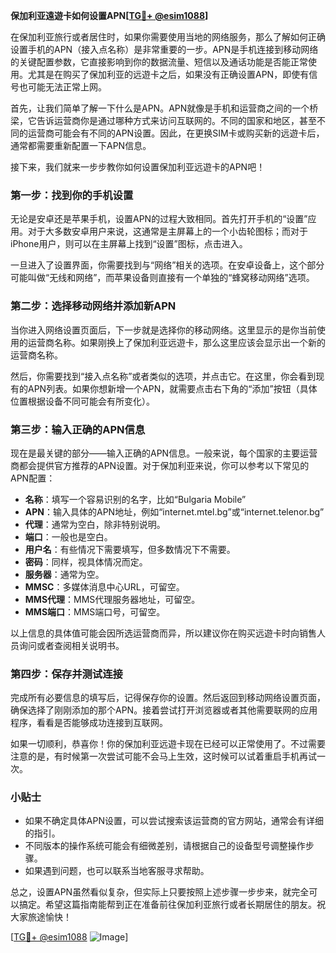 **保加利亚遠遊卡如何设置APN[[TG💪+ @esim1088](https://t.me/s/esim1088)]**

在保加利亚旅行或者居住时，如果你需要使用当地的网络服务，那么了解如何正确设置手机的APN（接入点名称）是非常重要的一步。APN是手机连接到移动网络的关键配置参数，它直接影响到你的数据流量、短信以及通话功能是否能正常使用。尤其是在购买了保加利亚的远遊卡之后，如果没有正确设置APN，即使有信号也可能无法正常上网。

首先，让我们简单了解一下什么是APN。APN就像是手机和运营商之间的一个桥梁，它告诉运营商你是通过哪种方式来访问互联网的。不同的国家和地区，甚至不同的运营商可能会有不同的APN设置。因此，在更换SIM卡或购买新的远遊卡后，通常都需要重新配置一下APN信息。

接下来，我们就来一步步教你如何设置保加利亚远遊卡的APN吧！

### 第一步：找到你的手机设置

无论是安卓还是苹果手机，设置APN的过程大致相同。首先打开手机的“设置”应用。对于大多数安卓用户来说，这通常是主屏幕上的一个小齿轮图标；而对于iPhone用户，则可以在主屏幕上找到“设置”图标，点击进入。

一旦进入了设置界面，你需要找到与“网络”相关的选项。在安卓设备上，这个部分可能叫做“无线和网络”，而苹果设备则直接有一个单独的“蜂窝移动网络”选项。

### 第二步：选择移动网络并添加新APN

当你进入网络设置页面后，下一步就是选择你的移动网络。这里显示的是你当前使用的运营商名称。如果刚换上了保加利亚远遊卡，那么这里应该会显示出一个新的运营商名称。

然后，你需要找到“接入点名称”或者类似的选项，并点击它。在这里，你会看到现有的APN列表。如果你想新增一个APN，就需要点击右下角的“添加”按钮（具体位置根据设备不同可能会有所变化）。

### 第三步：输入正确的APN信息

现在是最关键的部分——输入正确的APN信息。一般来说，每个国家的主要运营商都会提供官方推荐的APN设置。对于保加利亚来说，你可以参考以下常见的APN配置：

- **名称**：填写一个容易识别的名字，比如“Bulgaria Mobile”
- **APN**：输入具体的APN地址，例如“internet.mtel.bg”或“internet.telenor.bg”
- **代理**：通常为空白，除非特别说明。
- **端口**：一般也是空白。
- **用户名**：有些情况下需要填写，但多数情况下不需要。
- **密码**：同样，视具体情况而定。
- **服务器**：通常为空。
- **MMSC**：多媒体消息中心URL，可留空。
- **MMS代理**：MMS代理服务器地址，可留空。
- **MMS端口**：MMS端口号，可留空。

以上信息的具体值可能会因所选运营商而异，所以建议你在购买远遊卡时向销售人员询问或者查阅相关说明书。

### 第四步：保存并测试连接

完成所有必要信息的填写后，记得保存你的设置。然后返回到移动网络设置页面，确保选择了刚刚添加的那个APN。接着尝试打开浏览器或者其他需要联网的应用程序，看看是否能够成功连接到互联网。

如果一切顺利，恭喜你！你的保加利亚远遊卡现在已经可以正常使用了。不过需要注意的是，有时候第一次尝试可能不会马上生效，这时候可以试着重启手机再试一次。

### 小贴士

- 如果不确定具体APN设置，可以尝试搜索该运营商的官方网站，通常会有详细的指引。
- 不同版本的操作系统可能会有细微差别，请根据自己的设备型号调整操作步骤。
- 如果遇到问题，也可以联系当地客服寻求帮助。

总之，设置APN虽然看似复杂，但实际上只要按照上述步骤一步步来，就完全可以搞定。希望这篇指南能帮到正在准备前往保加利亚旅行或者长期居住的朋友。祝大家旅途愉快！

[[TG💪+ @esim1088](https://t.me/s/esim1088) ![Image](https://i.postimg.cc/4NQfJmqS/Snipaste-2025-05-13-00-14-12.png)]
